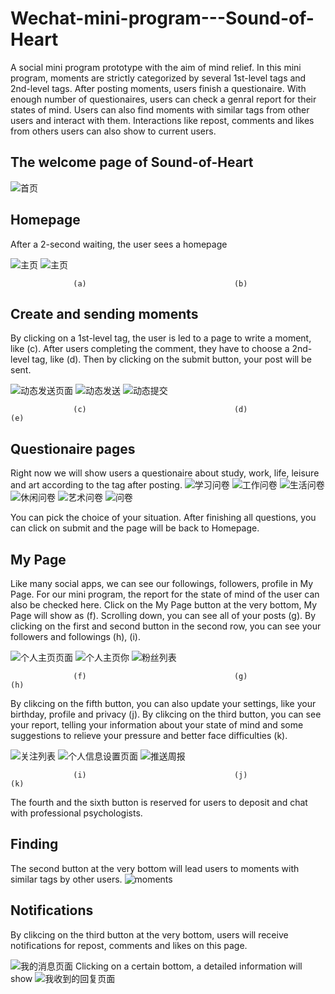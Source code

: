 # Wechat-mini-program---Sound-of-Heart
A social mini program prototype with the aim of mind relief. In this mini program, moments are strictly categorized by several 1st-level tags and 2nd-level tags. After posting moments, users finish a questionaire. With enough number of questionaires, users can check a genral report for their states of mind. Users can also find moments with similar tags from other users and interact with them. Interactions like repost, comments and likes from others users can also show to current users.
## The welcome page of Sound-of-Heart
![首页](https://user-images.githubusercontent.com/55969849/71500511-13858680-281a-11ea-8223-c4bf4a2fe572.PNG)
## Homepage
After a 2-second waiting, the user sees a homepage

![主页](https://user-images.githubusercontent.com/55969849/71500493-11bbc300-281a-11ea-9445-839cc77abc5a.PNG)
![主页](https://user-images.githubusercontent.com/55969849/71500492-11bbc300-281a-11ea-9036-c577b7591367.jpg)

                  (a)                                 (b)
## Create and sending moments
By clicking on a 1st-level tag, the user is led to a page to write a moment, like (c). After users completing the comment, they have to choose a 2nd-level tag, like (d). Then by clicking on the submit button, your post will be sent.

![动态发送页面](https://user-images.githubusercontent.com/55969849/71500497-12545980-281a-11ea-9afc-a597912f9947.PNG)
![动态发送](https://user-images.githubusercontent.com/55969849/71500496-12545980-281a-11ea-8aac-243c056e834b.jpg)
![动态提交](https://user-images.githubusercontent.com/55969849/71500499-12545980-281a-11ea-8f2b-f456a9bc01e2.jpg)


                  (c)                                 (d)                                 (e)
## Questionaire pages
Right now we will show users a questionaire about study, work, life, leisure and art according to the tag after posting. 
![学习问卷](https://user-images.githubusercontent.com/55969849/71500501-12545980-281a-11ea-894b-8f3fbe0c6ace.PNG)
![工作问卷](https://user-images.githubusercontent.com/55969849/71500502-12545980-281a-11ea-9302-50b14e2c88cb.PNG)
![生活问卷](https://user-images.githubusercontent.com/55969849/71500506-12ecf000-281a-11ea-9280-572481d4887f.PNG)
![休闲问卷](https://user-images.githubusercontent.com/55969849/71500494-11bbc300-281a-11ea-8061-6d303d72644e.PNG)
![艺术问卷](https://user-images.githubusercontent.com/55969849/71500509-13858680-281a-11ea-9240-d55e798e01bb.PNG)
![问卷](https://user-images.githubusercontent.com/55969849/71500510-13858680-281a-11ea-9abb-44b82652d6ec.jpg)

You can pick the choice of your situation. After finishing all questions, you can click on submit and the page will be back to Homepage.

## My Page
Like many social apps, we can see our followings, followers, profile in My Page. For our mini program, the report for the state of mind of the user can also be checked here. Click on the My Page button at the very bottom, My Page will show as (f). Scrolling down, you can see all of your posts (g). By clicking on the first and second button in the second row, you can see your followers and followings (h), (i).

![个人主页页面](https://user-images.githubusercontent.com/55969849/71501361-f69f8200-281e-11ea-9766-95b480004b4b.PNG)
![个人主页你](https://user-images.githubusercontent.com/55969849/71501858-ac6bd000-2821-11ea-9cd4-7b2c0b732f97.jpg)
![粉丝列表](https://user-images.githubusercontent.com/55969849/71500508-12ecf000-281a-11ea-98cc-195ab88a541f.PNG)


                  
                  (f)                                 (g)                                 (h)
By clikcing on the fifth button, you can also update your settings, like your birthday, profile and privacy (j). By clikcing on the third button, you can see your report, telling your information about your state of mind and some suggestions to relieve your pressure and better face difficulties (k).

![关注列表](https://user-images.githubusercontent.com/55969849/71500495-11bbc300-281a-11ea-87b9-2ac7d5cf37eb.PNG)
![个人信息设置页面](https://user-images.githubusercontent.com/55969849/71500491-11bbc300-281a-11ea-8216-cd609f4340f9.PNG)
![推送周报](https://user-images.githubusercontent.com/55969849/71500505-12ecf000-281a-11ea-9bac-a98c92c00d6d.PNG)

                  (i)                                 (j)                                 (k)
 The fourth and the sixth button is reserved for users to deposit and chat with professional psychologists.
 ## Finding
 The second button at the very bottom will lead users to moments with similar tags by other users.
 ![moments](https://user-images.githubusercontent.com/55969849/71502501-5dc03500-2825-11ea-9f27-9c4ed373b76c.jpg)
 ## Notifications
 By clikcing on the third button at the very bottom, users will receive notifications for repost, comments and likes on this page.
 
 ![我的消息页面](https://user-images.githubusercontent.com/55969849/71500504-12ecf000-281a-11ea-9137-07c1548bda66.PNG)
 Clicking on a certain bottom, a detailed information will show
 ![我收到的回复页面](https://user-images.githubusercontent.com/55969849/71500503-12ecf000-281a-11ea-9f29-e2b18315551e.PNG)
 

